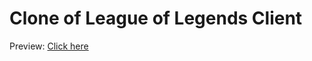 # Clone of League of Legends Client

Preview: [Click here](https://react-clone-lol-pedrohva.vercel.app/)

